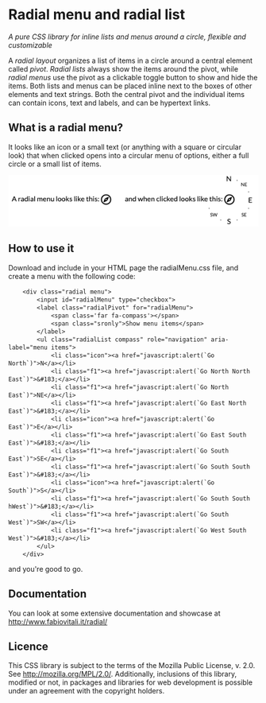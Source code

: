 # Radial menu and radial list
_A pure CSS library for inline lists and menus around a circle, flexible and customizable_

A _radial layout_ organizes a list of items in a circle around a central element called _pivot_. _Radial lists_ always show the items around the pivot, while _radial menus_ use the pivot as a clickable toggle button to show and hide the items. Both lists and menus can be placed inline next to the boxes of other elements and text strings. Both the central pivot and the individual items can contain icons, text and labels, and can be hypertext links. </p>

## What is a radial menu?

It looks like an icon or a small text (or anything with a square or circular look) that when clicked opens into a circular menu of options, either a full circle or a small list of items. 

![before and after state](util/states.png)

## How to use it

Download and include in your HTML page the radialMenu.css file, and create a menu with the following code: 

	  	<div class="radial menu">
			<input id="radialMenu" type="checkbox">
			<label class="radialPivot" for="radialMenu">
				<span class='far fa-compass'></span>
				<span class="sronly">Show menu items</span>
			</label>
			<ul class="radialList compass" role="navigation" aria-label="menu items">
				<li class="icon"><a href="javascript:alert(`Go North`)">N</a></li>
				<li class="f1"><a href="javascript:alert(`Go North North East`)">&#183;</a></li>
				<li class="f1"><a href="javascript:alert(`Go North East`)">NE</a></li>
				<li class="f1"><a href="javascript:alert(`Go East North East`)">&#183;</a></li>
				<li class="icon"><a href="javascript:alert(`Go East`)">E</a></li>
				<li class="f1"><a href="javascript:alert(`Go East South East`)">&#183;</a></li>
				<li class="f1"><a href="javascript:alert(`Go South East`)">SE</a></li>
				<li class="f1"><a href="javascript:alert(`Go South South East`)">&#183;</a></li>
				<li class="icon"><a href="javascript:alert(`Go South`)">S</a></li>
				<li class="f1"><a href="javascript:alert(`Go South South hWest`)">&#183;</a></li>
				<li class="f1"><a href="javascript:alert(`Go South West`)">SW</a></li>
				<li class="f1"><a href="javascript:alert(`Go West South West`)">&#183;</a></li>
			</ul>
		</div>
and you're good to go. 

## Documentation

You can look at some extensive documentation and showcase at http://www.fabiovitali.it/radial/

## Licence

This CSS library is subject to the terms of the Mozilla Public License, v. 2.0. See http://mozilla.org/MPL/2.0/. Additionally, inclusions of this library, modified or not, in packages and libraries for web development is possible under an agreement with the copyright holders.
